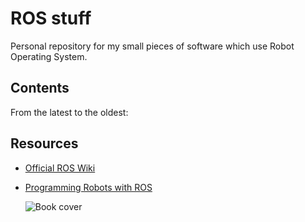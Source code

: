 # ROS stuff
Personal repository for my small pieces of software which use Robot Operating System.

## Contents
From the latest to the oldest:


## Resources
- [Official ROS Wiki](http://wiki.ros.org/)
- [Programming Robots with ROS](https://www.oreilly.com/library/view/programming-robots-with/9781449325480/)

	![Book cover](https://learning.oreilly.com/library/cover/9781449325480/250w/)


